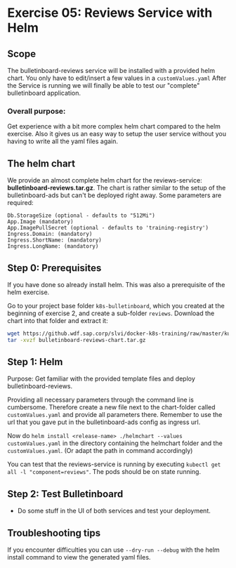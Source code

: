 # Exercise 05: Reviews Service with Helm

## Scope
The bulletinboard-reviews service will be installed with a provided helm chart.
You only have to edit/insert a few values in a `customValues.yaml`
After the Service is running we will finally be able to test our "complete" bulletinboard application.

### Overall purpose:

Get experience with a bit more complex helm chart compared to the helm exercise.
Also it gives us an easy way to setup the user service without you having to write all the yaml files again.

## The helm chart

We provide an almost complete helm chart for the reviews-service: **bulletinboard-reviews.tar.gz**.
The chart is rather similar to the setup of the bulletinboard-ads but can't be deployed right away.
Some parameters are required:

```
Db.StorageSize (optional - defaults to "512Mi")
App.Image (mandatory)
App.ImagePullSecret (optional - defaults to 'training-registry')
Ingress.Domain: (mandatory)
Ingress.ShortName: (mandatory)
Ingress.LongName: (mandatory)
```

## Step 0: Prerequisites
If you have done so already install helm. This was also a prerequisite of the helm exercise.

Go to your project base folder `k8s-bulletinboard`, which you created at the beginning of exercise 2, and create a sub-folder `reviews`.
Download the chart into that folder and extract it:

```bash
wget https://github.wdf.sap.corp/slvi/docker-k8s-training/raw/master/kubernetes/k8s-bulletinboard/bulletinboard-reviews-chart.tgz
tar -xvzf bulletinboard-reviews-chart.tar.gz
```

## Step 1: Helm

Purpose: Get familiar with the provided template files and deploy bulletinboard-reviews.

Providing all necessary parameters through the command line is cumbersome.
Therefore create a new file next to the chart-folder called `customValues.yaml` and provide all parameters there.
Remember to use the url that you gave put in the bulletinboard-ads config as ingress url.

Now do `helm install <release-name> ./helmchart --values customValues.yaml` in the directory containing the helmchart folder and the `customValues.yaml`. (Or adapt the path in command accordingly)

You can test that the reviews-service is running by executing `kubectl get all -l "component=reviews"`.
The pods should be on state running.

## Step 2: Test Bulletinboard

- Do some stuff in the UI of both services and test your deployment.


## Troubleshooting tips
If you encounter difficulties you can use `--dry-run --debug` with the helm install command to view the generated yaml files.
